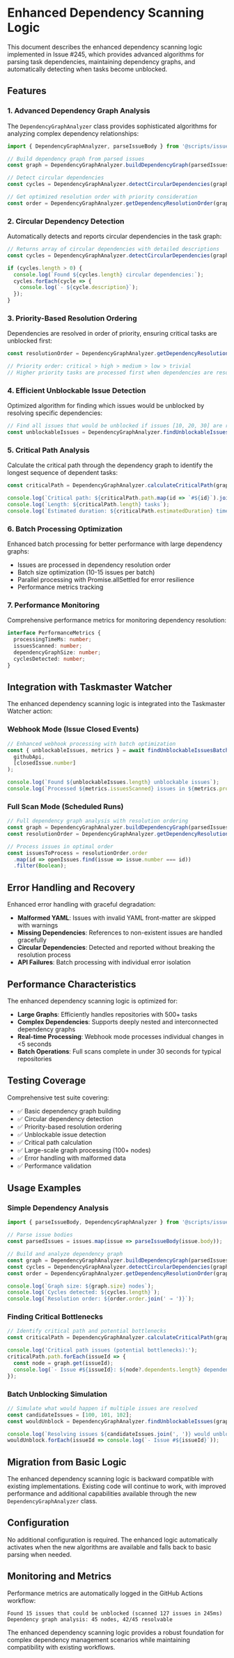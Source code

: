 # Enhanced Dependency Scanning Logic

This document describes the enhanced dependency scanning logic implemented in Issue #245, which provides advanced algorithms for parsing task dependencies, maintaining dependency graphs, and automatically detecting when tasks become unblocked.

## Features

### 1. Advanced Dependency Graph Analysis

The `DependencyGraphAnalyzer` class provides sophisticated algorithms for analyzing complex dependency relationships:

```typescript
import { DependencyGraphAnalyzer, parseIssueBody } from '@scripts/issue-parser';

// Build dependency graph from parsed issues
const graph = DependencyGraphAnalyzer.buildDependencyGraph(parsedIssues);

// Detect circular dependencies
const cycles = DependencyGraphAnalyzer.detectCircularDependencies(graph);

// Get optimized resolution order with priority consideration
const order = DependencyGraphAnalyzer.getDependencyResolutionOrder(graph);
```

### 2. Circular Dependency Detection

Automatically detects and reports circular dependencies in the task graph:

```typescript
// Returns array of circular dependencies with detailed descriptions
const cycles = DependencyGraphAnalyzer.detectCircularDependencies(graph);

if (cycles.length > 0) {
  console.log(`Found ${cycles.length} circular dependencies:`);
  cycles.forEach(cycle => {
    console.log(`- ${cycle.description}`);
  });
}
```

### 3. Priority-Based Resolution Ordering

Dependencies are resolved in order of priority, ensuring critical tasks are unblocked first:

```typescript
const resolutionOrder = DependencyGraphAnalyzer.getDependencyResolutionOrder(graph);

// Priority order: critical > high > medium > low > trivial
// Higher priority tasks are processed first when dependencies are resolved
```

### 4. Efficient Unblockable Issue Detection

Optimized algorithm for finding which issues would be unblocked by resolving specific dependencies:

```typescript
// Find all issues that would be unblocked if issues [10, 20, 30] are resolved
const unblockableIssues = DependencyGraphAnalyzer.findUnblockableIssues(graph, [10, 20, 30]);
```

### 5. Critical Path Analysis

Calculate the critical path through the dependency graph to identify the longest sequence of dependent tasks:

```typescript
const criticalPath = DependencyGraphAnalyzer.calculateCriticalPath(graph);

console.log(`Critical path: ${criticalPath.path.map(id => `#${id}`).join(' → ')}`);
console.log(`Length: ${criticalPath.length} tasks`);
console.log(`Estimated duration: ${criticalPath.estimatedDuration} time units`);
```

### 6. Batch Processing Optimization

Enhanced batch processing for better performance with large dependency graphs:

- Issues are processed in dependency resolution order
- Batch size optimization (10-15 issues per batch)
- Parallel processing with Promise.allSettled for error resilience
- Performance metrics tracking

### 7. Performance Monitoring

Comprehensive performance metrics for monitoring dependency resolution:

```typescript
interface PerformanceMetrics {
  processingTimeMs: number;
  issuesScanned: number;
  dependencyGraphSize: number;
  cyclesDetected: number;
}
```

## Integration with Taskmaster Watcher

The enhanced dependency scanning logic is integrated into the Taskmaster Watcher action:

### Webhook Mode (Issue Closed Events)

```typescript
// Enhanced webhook processing with batch optimization
const { unblockableIssues, metrics } = await findUnblockableIssuesBatch(
  githubApi, 
  [closedIssue.number]
);

console.log(`Found ${unblockableIssues.length} unblockable issues`);
console.log(`Processed ${metrics.issuesScanned} issues in ${metrics.processingTimeMs}ms`);
```

### Full Scan Mode (Scheduled Runs)

```typescript
// Full dependency graph analysis with resolution ordering
const graph = DependencyGraphAnalyzer.buildDependencyGraph(parsedIssues);
const resolutionOrder = DependencyGraphAnalyzer.getDependencyResolutionOrder(graph);

// Process issues in optimal order
const issuesToProcess = resolutionOrder.order
  .map(id => openIssues.find(issue => issue.number === id))
  .filter(Boolean);
```

## Error Handling and Recovery

Enhanced error handling with graceful degradation:

- **Malformed YAML**: Issues with invalid YAML front-matter are skipped with warnings
- **Missing Dependencies**: References to non-existent issues are handled gracefully
- **Circular Dependencies**: Detected and reported without breaking the resolution process
- **API Failures**: Batch processing with individual error isolation

## Performance Characteristics

The enhanced dependency scanning logic is optimized for:

- **Large Graphs**: Efficiently handles repositories with 500+ tasks
- **Complex Dependencies**: Supports deeply nested and interconnected dependency graphs
- **Real-time Processing**: Webhook mode processes individual changes in <5 seconds
- **Batch Operations**: Full scans complete in under 30 seconds for typical repositories

## Testing Coverage

Comprehensive test suite covering:

- ✅ Basic dependency graph building
- ✅ Circular dependency detection
- ✅ Priority-based resolution ordering
- ✅ Unblockable issue detection
- ✅ Critical path calculation
- ✅ Large-scale graph processing (100+ nodes)
- ✅ Error handling with malformed data
- ✅ Performance validation

## Usage Examples

### Simple Dependency Analysis

```typescript
import { parseIssueBody, DependencyGraphAnalyzer } from '@scripts/issue-parser';

// Parse issue bodies
const parsedIssues = issues.map(issue => parseIssueBody(issue.body));

// Build and analyze dependency graph
const graph = DependencyGraphAnalyzer.buildDependencyGraph(parsedIssues);
const cycles = DependencyGraphAnalyzer.detectCircularDependencies(graph);
const order = DependencyGraphAnalyzer.getDependencyResolutionOrder(graph);

console.log(`Graph size: ${graph.size} nodes`);
console.log(`Cycles detected: ${cycles.length}`);
console.log(`Resolution order: ${order.order.join(' → ')}`);
```

### Finding Critical Bottlenecks

```typescript
// Identify critical path and potential bottlenecks
const criticalPath = DependencyGraphAnalyzer.calculateCriticalPath(graph);

console.log('Critical path issues (potential bottlenecks):');
criticalPath.path.forEach(issueId => {
  const node = graph.get(issueId);
  console.log(`- Issue #${issueId}: ${node?.dependents.length} dependents`);
});
```

### Batch Unblocking Simulation

```typescript
// Simulate what would happen if multiple issues are resolved
const candidateIssues = [100, 101, 102];
const wouldUnblock = DependencyGraphAnalyzer.findUnblockableIssues(graph, candidateIssues);

console.log(`Resolving issues ${candidateIssues.join(', ')} would unblock:`);
wouldUnblock.forEach(issueId => console.log(`- Issue #${issueId}`));
```

## Migration from Basic Logic

The enhanced dependency scanning logic is backward compatible with existing implementations. Existing code will continue to work, with improved performance and additional capabilities available through the new `DependencyGraphAnalyzer` class.

## Configuration

No additional configuration is required. The enhanced logic automatically activates when the new algorithms are available and falls back to basic parsing when needed.

## Monitoring and Metrics

Performance metrics are automatically logged in the GitHub Actions workflow:

```
Found 15 issues that could be unblocked (scanned 127 issues in 245ms)
Dependency graph analysis: 45 nodes, 42/45 resolvable
```

The enhanced dependency scanning logic provides a robust foundation for complex dependency management scenarios while maintaining compatibility with existing workflows.